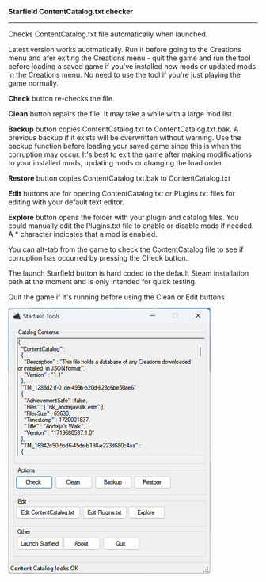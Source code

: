 <b>Starfield ContentCatalog.txt checker</b>
<hr>

Checks ContentCatalog.txt file automatically when launched.

Latest version works auotmatically. Run it before going to the Creations menu and afer exiting the Creations menu - quit the game and run the tool before loading a saved game if you've installed new mods or updated mods in the Creations menu.
No need to use the tool if you're just playing the game normally.

<b>Check</b> button re-checks the file.

<b>Clean</b> button repairs the file. It may take a while with a large mod list.

<b>Backup</b> button copies ContentCatalog.txt to ContentCatalog.txt.bak. A previous backup if it exists will be overwritten without warning. Use the backup function before loading your saved game since this is when the corruption may occur. It's best to exit the game after making modifications to your installed mods, updating mods or changing the load order.

<b>Restore</b> button copies ContentCatalog.txt.bak to ContentCatalog.txt

<b>Edit</b> buttons are for opening ContentCatalog.txt or Plugins.txt files for editing with your default text editor.

<b>Explore</b> button opens the folder with your plugin and catalog files.
You could manually edit the Plugins.txt file to enable or disable mods if needed.
A * character indicates that a mod is enabled.

You can alt-tab from the game to check the ContentCatalog file to see if corruption has occurred by pressing the Check button.

The launch Starfield button is hard coded to the default Steam installation path at the moment and is only intended for quick testing.

Quit the game if it's running before using the Clean or Edit buttons.

<div align="left">
    <img src="/Screenshot.png" width="408px" align="left"</img> 
</div>
